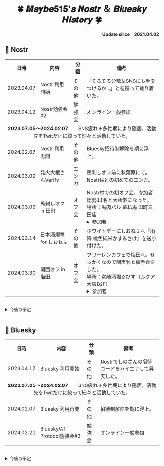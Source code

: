 <h1 align="center">🍀 𝑴𝒂𝒚𝒃𝒆𝟓𝟏𝟓'𝒔 𝑵𝒐𝒔𝒕𝒓 ＆ 𝑩𝒍𝒖𝒆𝒔𝒌𝒚 𝑯𝒊𝒔𝒕𝒐𝒓𝒚 🍀</h1>
<div align="right">
    <b>Update since　2024.04.02</b>
</div>

## 💜 Nostr
<table>
    <tr>
        <th>日時</th>
        <th>内容</th>
        <th>分類</th>
        <th>備考</th>
    </tr>
    <tr>
        <td>2023.04.07</td>
        <td>Nostr 利用開始</td>
        <td>その他</td>
        <td>「そろそろ分散型SNSにも手をつけるか...」と彷徨って辿り着いた。</td>
    </tr>
    <tr>
        <td>2023.04.12</td>
        <td>Nostr勉強会#2</td>
        <td>勉強会</td>
        <td>オンライン一般参加</td>
    </tr>
    <tr>
        <td align="center" colspan="4"><b>2023.07.05～2024.02.07</b>　　SNS疲れ＋多忙期により隠居。活動先をTwitだけに絞って細々と活動していた。</td>
    </tr>
    <tr>
        <td>2024.02.07</td>
        <td>Nostr 利用再開</td>
        <td>その他</td>
        <td>Bluesky招待制解除を期に浮上。</td>
    </tr> 
    <tr>
        <td>2024.03.09</td>
        <td>発火大根さんVerify</td>
        <td>エンカ</td>
        <td>馬刺しオフ前に秋葉原にて。Nostr民との初めてのエンカ。</td>
    </tr>    
    <tr>
        <td>2024.03.09</td>
        <td>馬刺しオフ in 田町</td>
        <td>オフ会</td>
        <td>
            Nostr村での初オフ会。参加者総勢11名と大所帯になった。<br>
            場所：馬肉バル 跳ね馬 田町三田店
            <details>
              <summary>参加者</summary>
              <ul>
                <li>鮫島禄郎（電子馬さん）- 主催</li>
                <li>kojiraさん</li>
                <li>しのさん</li>
                <li>おっぱぴぃさん</li>
                <li>月野さん</li>
                <li>りらさん</li>
                <li>かすてらふぃさん</li>
                <li>淀川さん</li>
                <li>SuzuNyaさん</li>
                <li>しおんさん</li>
              </ul>
            </details>
        </td>
    </tr>
    <tr>
        <td>2024.03.14</td>
        <td>日本酒爆撃 for しおねぇ</td>
        <td>その他</td>
        <td>ホワイトデーにしおねぇへ『雨降 桃色純米かすみさけ』を送り付けた。</td>
    </tr>
    <tr>
        <td>2024.03.30</td>
        <td>関西オフ in 梅田</td>
        <td>オフ会</td>
        <td>
            フリーレンカフェで梅田へ。せっかくなので関西勢と握手会をした。<br>
            場所：宮崎酒場ゑびす（ルクア大阪B2F）
            <details> 
              <summary>参加者</summary>
              <ul>
                <li>ロクヨウさん - 起案</li>
                <li>柴山さん</li>
                <li>まきうさん</li>
              </ul>
            </details>            
        </td>
    </tr> 
</table>
<br>
<details>
  <summary>今後の予定</summary>
  <ul>
    <li>【2024.04.27】　ときわ亭オフ（いくらどんさん起案）</li>
    <li>【2024.05.03】　馬刺しオフ（しおねぇ起案）</li>
    <li>【2024.05.04~05.06】　みずがめ座流星群（しのさん宅）</li>
    <li>【2024.06.01】　しおねぇ生誕祭2024（おぱさん起案）</li>
    <li>【未定】　発火大根さんと酒クズ</li>
    <li>【未定】　こうほうニキと『麺屋ととのう。』</li>
    <li>【未定】　𝒀𝑶𝑲𝑶𝑯𝑨𝑴𝑨 𝑵𝑨𝑽𝒀𝑩𝑳𝑼𝑬 撮影会（りらさん起案）</li>
    <li>【未定】　関西オフリベンジ（ロクヨウさん起案）</li>
  </ul>
</details>
<br>

## 💙 Bluesky
<table>
    <tr>
        <th>日時</th>
        <th>内容</th>
        <th>分類</th>
        <th>備考</th>
    </tr>
    <tr>
        <td>2023.04.17</td>
        <td>Bluesky 利用開始</td>
        <td>その他</td>
        <td>Nostrでしのさんの招待コードをハイエナして昇天した。</td>
    </tr>
    <tr>
        <td align="center" colspan="4"><b>2023.07.05～2024.02.07</b>　　SNS疲れ＋多忙期により隠居。活動先をTwitだけに絞って細々と活動していた。</td>
    </tr>    
    <tr>
        <td>2024.02.07</td>
        <td>Bluesky 利用再開</td>
        <td>その他</td>
        <td>招待制解除を期に浮上。</td>
    </tr>      
    <tr>
        <td>2024.02.21</td>
        <td>Bluesky/AT Protocol勉強会#3</td>
        <td>勉強会</td>
        <td>オンライン一般参加</td>
    </tr>            
</table>
<br>
<details>
  <summary>今後の予定</summary>
  <ul>
    <li>【2024.04.13】　Bluesky Meetup in Tokyo Vol.2（オンライン一般参加）</li>
    <li>【2024.04.14】　Bluesky Meetup in Osaka Vol.2（現地一般参加）</li>
  </ul>
</details>
